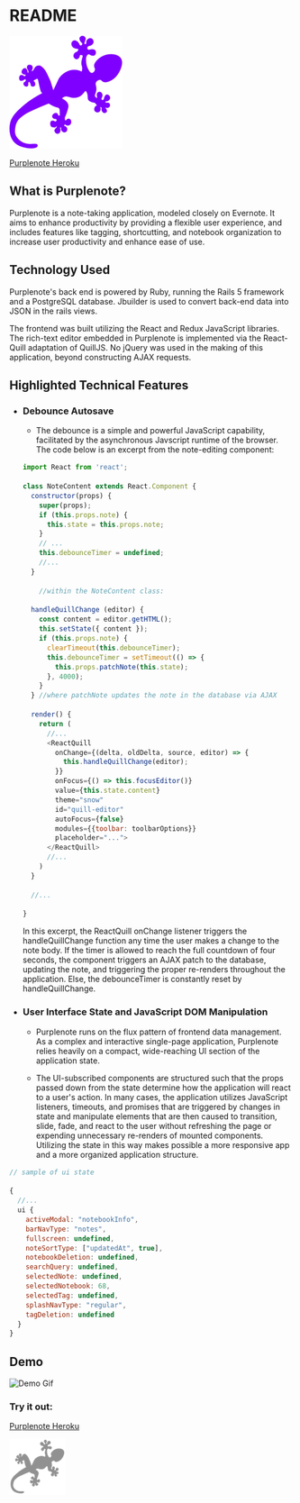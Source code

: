 # README

![Purplenote Branding](https://raw.githubusercontent.com/milesmcleod/purplenote-images/master/purplenote_icon_purple2.png)

[Purplenote Heroku](https://purplenote.herokuapp.com)

## What is Purplenote?

Purplenote is a note-taking application, modeled closely on Evernote. It aims to enhance productivity by providing a flexible user experience, and includes features like tagging, shortcutting, and notebook organization to increase user productivity and enhance ease of use.

## Technology Used

Purplenote's back end is powered by Ruby, running the Rails 5 framework and a PostgreSQL database. Jbuilder is used to convert back-end data into JSON in the rails views.

The frontend was built utilizing the React and Redux JavaScript libraries. The rich-text editor embedded in Purplenote is implemented via the React-Quill adaptation of QuillJS. No jQuery was used in the making of this application, beyond constructing AJAX requests.

## Highlighted Technical Features

* ### Debounce Autosave

  * The debounce is a simple and powerful JavaScript capability, facilitated by the asynchronous Javscript runtime of the browser. The code below is an excerpt from the note-editing component:

  ```JavaScript
  import React from 'react';

  class NoteContent extends React.Component {
    constructor(props) {
      super(props);
      if (this.props.note) {
        this.state = this.props.note;
      }
      // ...
      this.debounceTimer = undefined;
      //...
    }

      //within the NoteContent class:

    handleQuillChange (editor) {
      const content = editor.getHTML();
      this.setState({ content });
      if (this.props.note) {
        clearTimeout(this.debounceTimer);
        this.debounceTimer = setTimeout(() => {
          this.props.patchNote(this.state);
        }, 4000);
      }
    } //where patchNote updates the note in the database via AJAX

    render() {
      return (
        //...
        <ReactQuill
          onChange={(delta, oldDelta, source, editor) => {
            this.handleQuillChange(editor);
          }}
          onFocus={() => this.focusEditor()}
          value={this.state.content}
          theme="snow"
          id="quill-editor"
          autoFocus={false}
          modules={{toolbar: toolbarOptions}}
          placeholder="...">
        </ReactQuill>
        //...
      )
    }

    //...

  }

  ```


  In this excerpt, the ReactQuill onChange listener triggers the handleQuillChange function any time the user makes a change to the note body. If the timer is allowed to reach the full countdown of four seconds, the component triggers an AJAX patch to the database, updating the note, and triggering the proper re-renders throughout the application. Else, the debounceTimer is constantly reset by handleQuillChange.

* ### User Interface State and JavaScript DOM Manipulation

  * Purplenote runs on the flux pattern of frontend data management. As a complex and interactive single-page application, Purplenote relies heavily on a compact, wide-reaching UI section of the application state.

  * The UI-subscribed components are structured such that the props passed down from the state determine how the application will react to a user's action. In many cases, the application utilizes JavaScript listeners, timeouts, and promises that are triggered by changes in state and manipulate elements that are then caused to transition, slide, fade, and react to the user without refreshing the page or expending unnecessary re-renders of mounted components. Utilizing the state in this way makes possible a more responsive app and a more organized application structure.

```JavaScript
// sample of ui state

{
  //...
  ui {
    activeModal: "notebookInfo",
    barNavType: "notes",
    fullscreen: undefined,
    noteSortType: ["updatedAt", true],
    notebookDeletion: undefined,
    searchQuery: undefined,
    selectedNote: undefined,
    selectedNotebook: 68,
    selectedTag: undefined,
    splashNavType: "regular",
    tagDeletion: undefined
  }
}

```

## Demo

![Demo Gif](https://media.giphy.com/media/xUOxf4ftMSPHFHplDO/giphy.gif)

### Try it out:

[Purplenote Heroku](https://purplenote.herokuapp.com)

![Purplenote Branding](https://raw.githubusercontent.com/milesmcleod/purplenote-images/master/purplenote_icon2.png)
